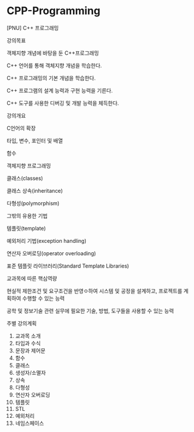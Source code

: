 # CPP-Programming
[PNU] C++ 프로그래밍

강의목표

객체지향 개념에 바탕을 둔 C++프로그래밍

C++ 언어를 통해 객체지향 개념을 학습한다. 

C++ 프로그래밍의 기본 개념을 학습한다. 

C++ 프로그램의 설계 능력과 구현 능력을 기른다. 

C++ 도구를 사용한 디버깅 및 개발 능력을 체득한다. 

강의개요

C언어의 확장

타입, 변수, 포인터 및 배열

함수

객체지향 프로그래밍

클래스(classes)

클래스 상속(inheritance)

다형성(polymorphism)

그밖의 유용한 기법

템플릿(template)

예외처리 기법(exception handling)

연산자 오버로딩(operator overloading)

표준 템플릿 라이브러리(Standard Template Libraries)

교과목에 따른 핵심역량

현실적 제한조건 및 요구조건을 반영ㅇ하여 시스템 및 공정을 설계하고, 프로젝트를 계획하여 수행할 수 있는 능력

공학 및 정보기술 관련 실무에 필요한 기술, 방법, 도구들을 사용할 수 있는 능력

주별 강의계획
1. 교과목 소개
2. 타입과 수식
3. 문장과 제어문
4. 함수
5. 클래스
6. 생성자/소멸자
7. 상속
9. 다형성
10. 연산자 오버로딩
11. 템플릿
12. STL
13. 예외처리
14. 네임스페이스
